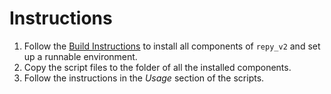 # Instructions

1. Follow the [Build Instructions](https://github.com/SeattleTestbed/docs/blob/master/Contributing/BuildInstructions.md) 
to install all components of ```repy_v2``` and set up a runnable environment. 
2. Copy the script files to the folder of all the installed components. 
3. Follow the instructions in the _Usage_ section of the scripts.